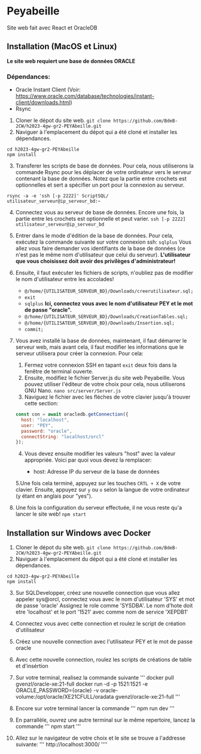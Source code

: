 # Peyabeille
Site web fait avec React et OracleDB

## Installation (MacOS et Linux)

**Le site web requiert une base de données ORACLE**

### Dépendances:
- Oracle Instant Client (Voir: https://www.oracle.com/database/technologies/instant-client/downloads.html)
- Rsync

1. Cloner le dépot du site web.
`git clone https://github.com/BdeB-2CW/h2023-4gw-gr2-PEYAbeille.git`
2. Naviguer à l'emplacement du dépot qui a été cloné et installer les dépendances.
```
cd h2023-4gw-gr2-PEYAbeille
npm install
```
3. Transferer les scripts de base de données. Pour cela, nous utiliserons la commande Rsync pour les déplacer de votre ordinateur vers le serveur contenant la base de données. Notez que la partie entre crochets est optionnelles et sert a spécifier un port pour la connexion au serveur.
```
rsync -a -e 'ssh [-p 2222]' ScriptSQL/ utilisateur_serveur@ip_serveur_bd:~
```
4. Connectez vous au serveur de base de données. Encore une fois, la partie entre les crochets est optionnelle et peut varier.
`ssh [-p 2222] utilisateur_serveur@ip_serveur_bd`
5. Entrer dans le mode d'édition de la base de données. Pour cela, exécutez la commande suivante sur votre connexion ssh:
`sqlplus`
Vous  allez vous faire demander vos identifiants de la base de données (ce n'est pas le même nom d'utilisateur que celui du serveur). **L'utilisateur que vous choisissez doit avoir des privilèges d'administrateur!**
6. Ensuite, il faut exécuter les fichiers de scripts, n'oubliez pas de modifier le nom d'utilisateur entre les accolades!
    - `@/home/{UTILISATEUR_SERVEUR_BD}/Downloads/creerutilisateur.sql;`
    - `exit`
    - `sqlplus` **Ici, connectez vous avec le nom d'utilisateur PEY et le mot de passe "oracle".**
    - `@/home/{UTILISATEUR_SERVEUR_BD}/Downloads/CreationTables.sql;`
    - `@/home/{UTILISATEUR_SERVEUR_BD}/Downloads/Insertion.sql;`
    - `commit;`

7. Vous avez installé la base de données, maintenant, il faut démarrer le serveur web, mais avant cela, il faut modifier les informations que le serveur utilisera pour créer la connexion.
Pour cela:
	1. Fermez votre connexion SSH en tapant `exit` deux fois dans la fenêtre de terminal ouverte.
	2. Ensuite, modifiez le fichier Server.js du site web Peyabeille. Vous pouvez utiliser l'éditeur de votre choix pour cela, nous utiliserons GNU Nano.
	`nano src/server/Server.js`
	3. Naviguez le fichier avec les flèches de votre clavier jusqu'à trouver cette section:
	```js
    const con = await oracledb.getConnection({
      host: "localhost",
      user: "PEY",
      password: "oracle",
      connectString: "localhost/orcl"
    });
	```
	4. Vous devez ensuite modifier les valeurs "host" avec la valeur appropriée. Voici par quoi vous devez la remplacer:
	
		- host: Adresse IP du serveur de la base de données
		
	5.Une fois cela terminé, appuyez sur les touches `CRTL + X` de votre clavier. Ensuite, appuyez sur `y` ou `o` selon la langue de votre ordinateur (y étant en anglais pour "yes").
8. Une fois la configuration du serveur effectuée, il ne vous reste qu'a lancer le site web!
`npm start`


## Installation sur Windows avec Docker

1. Cloner le dépot du site web.
`git clone https://github.com/BdeB-2CW/h2023-4gw-gr2-PEYAbeille.git`
2. Naviguer à l'emplacement du dépot qui a été cloné et installer les dépendances.
```
cd h2023-4gw-gr2-PEYAbeille
npm install
```
3. Sur SQLDevelopper, créez une nouvelle connection que vous allez appeler sys@orcl, connectez vous avec le nom d'utilisateur 'SYS' et mot de passe 'oracle'
Assignez le role comme 'SYSDBA'. Le nom d'hote doit etre 'localhost' et le port '1521' avec comme nom de service 'XEPDB1'

4. Connectez vous avec cette connection et roulez le script de création d'utilisateur

5. Créez une nouvelle connection avec l'utilisateur PEY et le mot de passe oracle

6. Avec cette nouvelle connection, roulez les scripts de créations de table et d'insértion

7. Sur votre terminal, realisez la commande suivante
'''
docker pull gvenzl/oracle-xe:21-full
docker run -d -p 1521:1521 -e ORACLE_PASSWORD={oracle} -v oracle-volume:/opt/oracle/XE21CFULL/oradata gvenzl/oracle-xe:21-full
'''
8. Encore sur votre terminal lancer la commande
'''
npm run dev
'''
9. En parrallèle, ouvrez une autre terminal sur le même repertoire, lancez la commande 
'''
npm start
'''
10. Allez sur le navigateur de votre choix et le site se trouve a l'addresse suivante:
'''
http://localhost:3000/
''''